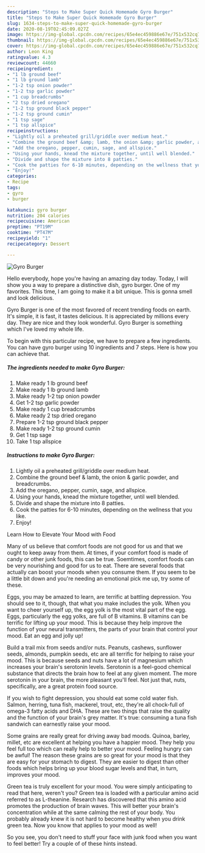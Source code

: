 ```yaml
---
description: "Steps to Make Super Quick Homemade Gyro Burger"
title: "Steps to Make Super Quick Homemade Gyro Burger"
slug: 1634-steps-to-make-super-quick-homemade-gyro-burger
date: 2020-08-19T02:45:09.027Z
image: https://img-global.cpcdn.com/recipes/65e4ec459886e67e/751x532cq70/gyro-burger-recipe-main-photo.jpg
thumbnail: https://img-global.cpcdn.com/recipes/65e4ec459886e67e/751x532cq70/gyro-burger-recipe-main-photo.jpg
cover: https://img-global.cpcdn.com/recipes/65e4ec459886e67e/751x532cq70/gyro-burger-recipe-main-photo.jpg
author: Leon King
ratingvalue: 4.3
reviewcount: 44660
recipeingredient:
- "1 lb ground beef"
- "1 lb ground lamb"
- "1-2 tsp onion powder"
- "1-2 tsp garlic powder"
- "1 cup breadcrumbs"
- "2 tsp dried oregano"
- "1-2 tsp ground black pepper"
- "1-2 tsp ground cumin"
- "1 tsp sage"
- "1 tsp allspice"
recipeinstructions:
- "Lightly oil a preheated grill/griddle over medium heat."
- "Combine the ground beef &amp; lamb, the onion &amp; garlic powder, and breadcrumbs."
- "Add the oregano, pepper, cumin, sage, and allspice."
- "Using your hands, knead the mixture together, until well blended."
- "Divide and shape the mixture into 8 patties."
- "Cook the patties for 6-10 minutes, depending on the wellness that you like."
- "Enjoy!"
categories:
- Recipe
tags:
- gyro
- burger

katakunci: gyro burger 
nutrition: 204 calories
recipecuisine: American
preptime: "PT19M"
cooktime: "PT47M"
recipeyield: "1"
recipecategory: Dessert

---
```



![Gyro Burger](https://img-global.cpcdn.com/recipes/65e4ec459886e67e/751x532cq70/gyro-burger-recipe-main-photo.jpg)

Hello everybody, hope you're having an amazing day today. Today, I will show you a way to prepare a distinctive dish, gyro burger. One of my favorites. This time, I am going to make it a bit unique. This is gonna smell and look delicious.

Gyro Burger is one of the most favored of recent trending foods on earth. It's simple, it is fast, it tastes delicious. It is appreciated by millions every day. They are nice and they look wonderful. Gyro Burger is something which I've loved my whole life.




To begin with this particular recipe, we have to prepare a few ingredients. You can have gyro burger using 10 ingredients and 7 steps. Here is how you can achieve that.

<!--inarticleads1-->

##### The ingredients needed to make Gyro Burger:

1. Make ready 1 lb ground beef
1. Make ready 1 lb ground lamb
1. Make ready 1-2 tsp onion powder
1. Get 1-2 tsp garlic powder
1. Make ready 1 cup breadcrumbs
1. Make ready 2 tsp dried oregano
1. Prepare 1-2 tsp ground black pepper
1. Make ready 1-2 tsp ground cumin
1. Get 1 tsp sage
1. Take 1 tsp allspice




<!--inarticleads2-->

##### Instructions to make Gyro Burger:

1. Lightly oil a preheated grill/griddle over medium heat.
1. Combine the ground beef &amp; lamb, the onion &amp; garlic powder, and breadcrumbs.
1. Add the oregano, pepper, cumin, sage, and allspice.
1. Using your hands, knead the mixture together, until well blended.
1. Divide and shape the mixture into 8 patties.
1. Cook the patties for 6-10 minutes, depending on the wellness that you like.
1. Enjoy!




Learn How to Elevate Your Mood with Food


Many of us believe that comfort foods are not good for us and that we ought to keep away from them. At times, if your comfort food is made of candy or other junk foods, this can be true. Soemtimes, comfort foods can be very nourishing and good for us to eat. There are several foods that actually can boost your moods when you consume them. If you seem to be a little bit down and you're needing an emotional pick me up, try some of these.

Eggs, you may be amazed to learn, are terrific at battling depression. You should see to it, though, that what you make includes the yolk. When you want to cheer yourself up, the egg yolk is the most vital part of the egg. Eggs, particularly the egg yolks, are full of B vitamins. B vitamins can be terrific for lifting up your mood. This is because they help improve the function of your neural transmitters, the parts of your brain that control your mood. Eat an egg and jolly up!

Build a trail mix from seeds and/or nuts. Peanuts, cashews, sunflower seeds, almonds, pumpkin seeds, etc are all terrific for helping to raise your mood. This is because seeds and nuts have a lot of magnesium which increases your brain's serotonin levels. Serotonin is a feel-good chemical substance that directs the brain how to feel at any given moment. The more serotonin in your brain, the more pleasant you'll feel. Not just that, nuts, specifically, are a great protein food source.

If you wish to fight depression, you should eat some cold water fish. Salmon, herring, tuna fish, mackerel, trout, etc, they're all chock-full of omega-3 fatty acids and DHA. These are two things that raise the quality and the function of your brain's grey matter. It's true: consuming a tuna fish sandwich can earnestly raise your mood. 

Some grains are really great for driving away bad moods. Quinoa, barley, millet, etc are excellent at helping you have a happier mood. They help you feel full too which can really help to better your mood. Feeling hungry can be awful! The reason these grains are so great for your mood is that they are easy for your stomach to digest. They are easier to digest than other foods which helps bring up your blood sugar levels and that, in turn, improves your mood.

Green tea is truly excellent for your mood. You were simply anticipating to read that here, weren't you? Green tea is loaded with a particular amino acid referred to as L-theanine. Research has discovered that this amino acid promotes the production of brain waves. This will better your brain's concentration while at the same calming the rest of your body. You probably already knew it is not hard to become healthy when you drink green tea. Now you know that applies to your mood as well!

So you see, you don't need to stuff your face with junk food when you want to feel better! Try  a  couple of  of  these  hints  instead.

